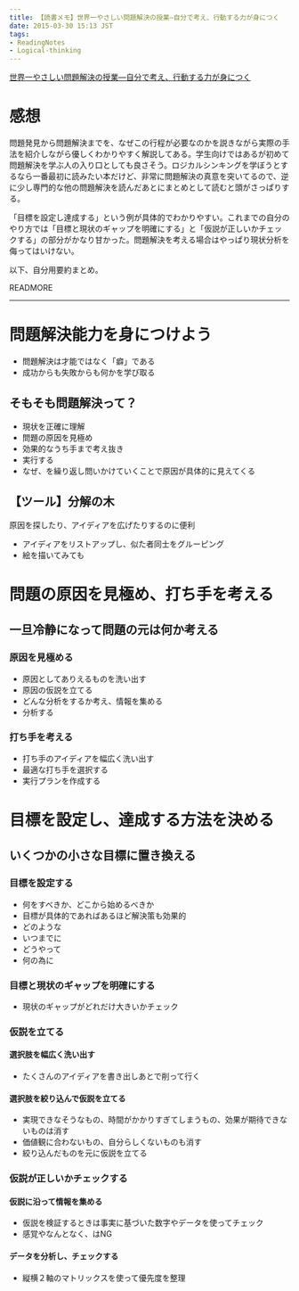 ```yaml
---
title: 【読書メモ】世界一やさしい問題解決の授業―自分で考え、行動する力が身につく
date: 2015-03-30 15:13 JST
tags:
- ReadingNotes
- Logical-thinking
---
```

[世界一やさしい問題解決の授業―自分で考え、行動する力が身につく](http://www.amazon.co.jp/%E4%B8%96%E7%95%8C%E4%B8%80%E3%82%84%E3%81%95%E3%81%97%E3%81%84%E5%95%8F%E9%A1%8C%E8%A7%A3%E6%B1%BA%E3%81%AE%E6%8E%88%E6%A5%AD%E2%80%95%E8%87%AA%E5%88%86%E3%81%A7%E8%80%83%E3%81%88%E3%80%81%E8%A1%8C%E5%8B%95%E3%81%99%E3%82%8B%E5%8A%9B%E3%81%8C%E8%BA%AB%E3%81%AB%E3%81%A4%E3%81%8F-%E6%B8%A1%E8%BE%BA-%E5%81%A5%E4%BB%8B/dp/4478000492)

# 感想
問題発見から問題解決までを、なぜこの行程が必要なのかを説きながら実際の手法を紹介しながら優しくわかりやすく解説してある。学生向けではあるが初めて問題解決を学ぶ人の入り口としても良さそう。ロジカルシンキングを学ぼうとするなら一番最初に読みたい本だけど、非常に問題解決の真意を突いてるので、逆に少し専門的な他の問題解決を読んだあとにまとめとして読むと頭がさっぱりする。

「目標を設定し達成する」という例が具体的でわかりやすい。これまでの自分のやり方では「目標と現状のギャップを明確にする」と「仮説が正しいかチェックする」の部分がかなり甘かった。問題解決を考える場合はやっぱり現状分析を侮ってはいけない。

以下、自分用要約まとめ。

READMORE


--------------------


# 問題解決能力を身につけよう
- 問題解決は才能ではなく「癖」である
- 成功からも失敗からも何かを学び取る

## そもそも問題解決って？
- 現状を正確に理解
- 問題の原因を見極め
- 効果的なうち手まで考え抜き
- 実行する
- なぜ、を繰り返し問いかけていくことで原因が具体的に見えてくる

## 【ツール】分解の木
原因を探したり、アイディアを広げたりするのに便利

- アイディアをリストアップし、似た者同士をグルーピング
- 絵を描いてみても

# 問題の原因を見極め、打ち手を考える

## 一旦冷静になって問題の元は何か考える

### 原因を見極める
- 原因としてありえるものを洗い出す
- 原因の仮説を立てる
- どんな分析をするか考え、情報を集める
- 分析する

### 打ち手を考える
- 打ち手のアイディアを幅広く洗い出す
- 最適な打ち手を選択する
- 実行プランを作成する

# 目標を設定し、達成する方法を決める

## いくつかの小さな目標に置き換える

### 目標を設定する
- 何をすべきか、どこから始めるべきか
- 目標が具体的であればあるほど解決策も効果的
 - どのような
 - いつまでに
 - どうやって
 - 何の為に

### 目標と現状のギャップを明確にする
- 現状のギャップがどれだけ大きいかチェック

### 仮説を立てる

#### 選択肢を幅広く洗い出す
- たくさんのアイディアを書き出しあとで削って行く

#### 選択肢を絞り込んで仮説を立てる
- 実現できなそうなもの、時間がかかりすぎてしまうもの、効果が期待できないものは消す
- 価値観に合わないもの、自分らしくないものも消す
- 絞り込んだものを元に仮説を立てる

### 仮説が正しいかチェックする

#### 仮説に沿って情報を集める
- 仮説を検証するときは事実に基づいた数字やデータを使ってチェック
- 感覚やなんとなく、はNG

#### データを分析し、チェックする
- 縦横２軸のマトリックスを使って優先度を整理

